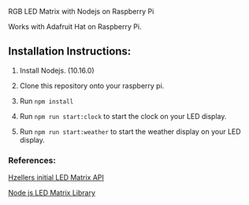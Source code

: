 RGB LED Matrix with Nodejs on Raspberry Pi

Works with Adafruit Hat on Raspberry Pi. 

## Installation Instructions:

1. Install Nodejs. (10.16.0)

2. Clone this repository onto your raspberry pi.

3. Run `npm install`

4. Run `npm run start:clock` to start the clock on your LED display.

5. Run `npm run start:weather` to start the weather display on your LED display.



### References:

[Hzellers initial LED Matrix API](https://github.com/hzeller/rpi-rgb-led-matrix)

[Node js LED Matrix Library](https://github.com/easybotics/node-rpi-rgb-led-matrix)
